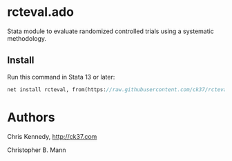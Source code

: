 rcteval.ado
===========

Stata module to evaluate randomized controlled trials using a systematic methodology.

## Install

Run this command in Stata 13 or later:

```stata
net install rcteval, from(https://raw.githubusercontent.com/ck37/rcteval_ado/master/)
```

Authors
===========
Chris Kennedy, http://ck37.com

Christopher B. Mann
